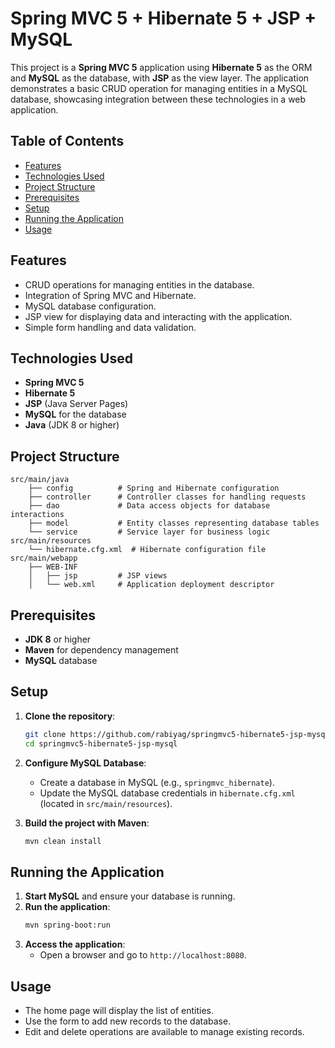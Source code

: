 
# Spring MVC 5 + Hibernate 5 + JSP + MySQL

This project is a **Spring MVC 5** application using **Hibernate 5** as the ORM and **MySQL** as the database, with **JSP** as the view layer. The application demonstrates a basic CRUD operation for managing entities in a MySQL database, showcasing integration between these technologies in a web application.

## Table of Contents
- [Features](#features)
- [Technologies Used](#technologies-used)
- [Project Structure](#project-structure)
- [Prerequisites](#prerequisites)
- [Setup](#setup)
- [Running the Application](#running-the-application)
- [Usage](#usage)

## Features
- CRUD operations for managing entities in the database.
- Integration of Spring MVC and Hibernate.
- MySQL database configuration.
- JSP view for displaying data and interacting with the application.
- Simple form handling and data validation.

## Technologies Used
- **Spring MVC 5**
- **Hibernate 5**
- **JSP** (Java Server Pages)
- **MySQL** for the database
- **Java** (JDK 8 or higher)

## Project Structure
```
src/main/java
    ├── config          # Spring and Hibernate configuration
    ├── controller      # Controller classes for handling requests
    ├── dao             # Data access objects for database interactions
    ├── model           # Entity classes representing database tables
    └── service         # Service layer for business logic
src/main/resources
    └── hibernate.cfg.xml  # Hibernate configuration file
src/main/webapp
    ├── WEB-INF
    │   ├── jsp         # JSP views
    │   └── web.xml     # Application deployment descriptor
```

## Prerequisites
- **JDK 8** or higher
- **Maven** for dependency management
- **MySQL** database

## Setup
1. **Clone the repository**:
   ```bash
   git clone https://github.com/rabiyag/springmvc5-hibernate5-jsp-mysql.git
   cd springmvc5-hibernate5-jsp-mysql
   ```

2. **Configure MySQL Database**:
   - Create a database in MySQL (e.g., `springmvc_hibernate`).
   - Update the MySQL database credentials in `hibernate.cfg.xml` (located in `src/main/resources`).

3. **Build the project with Maven**:
   ```bash
   mvn clean install
   ```

## Running the Application
1. **Start MySQL** and ensure your database is running.
2. **Run the application**:
   ```bash
   mvn spring-boot:run
   ```
3. **Access the application**:
   - Open a browser and go to `http://localhost:8080`.

## Usage
- The home page will display the list of entities.
- Use the form to add new records to the database.
- Edit and delete operations are available to manage existing records.
